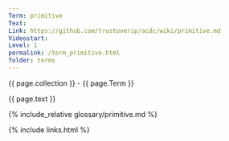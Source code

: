 ```yaml
---
Term: primitive
Text: 
Link: https://github.com/trustoverip/acdc/wiki/primitive.md
Videostart: 
Level: 1
permalink: /term_primitive.html
folder: terms
---
```


{{ page.collection }} - {{ page.Term }}

   {{ page.text }}

{% include_relative glossary/primitive.md %}

 {% include links.html %} 
